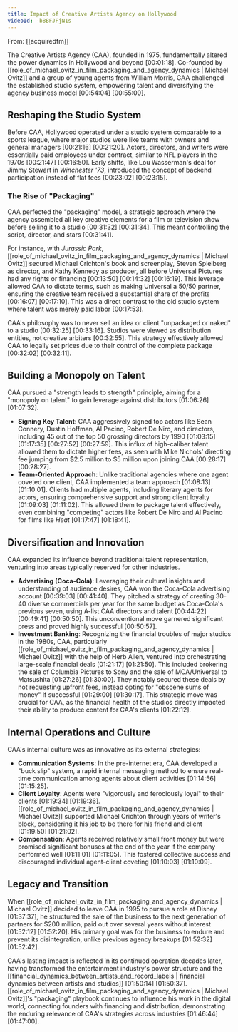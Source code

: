 ```yaml
---
title: Impact of Creative Artists Agency on Hollywood
videoId: -b8BFJFjN1s
---
```


From: [[acquiredfm]] <br/> 

The Creative Artists Agency (CAA), founded in 1975, fundamentally altered the power dynamics in Hollywood and beyond <a class="yt-timestamp" data-t="00:01:18">[00:01:18]</a>. Co-founded by [[role_of_michael_ovitz_in_film_packaging_and_agency_dynamics | Michael Ovitz]] and a group of young agents from William Morris, CAA challenged the established studio system, empowering talent and diversifying the agency business model <a class="yt-timestamp" data-t="00:54:04">[00:54:04]</a> <a class="yt-timestamp" data-t="00:55:00">[00:55:00]</a>.

## Reshaping the Studio System

Before CAA, Hollywood operated under a studio system comparable to a sports league, where major studios were like teams with owners and general managers <a class="yt-timestamp" data-t="00:21:16">[00:21:16]</a> <a class="yt-timestamp" data-t="00:21:20">[00:21:20]</a>. Actors, directors, and writers were essentially paid employees under contract, similar to NFL players in the 1970s <a class="yt-timestamp" data-t="00:21:47">[00:21:47]</a> <a class="yt-timestamp" data-t="00:16:50">[00:16:50]</a>. Early shifts, like Lou Wasserman's deal for Jimmy Stewart in *Winchester '73*, introduced the concept of backend participation instead of flat fees <a class="yt-timestamp" data-t="00:23:02">[00:23:02]</a> <a class="yt-timestamp" data-t="00:23:15">[00:23:15]</a>.

### The Rise of "Packaging"

CAA perfected the "packaging" model, a strategic approach where the agency assembled all key creative elements for a film or television show before selling it to a studio <a class="yt-timestamp" data-t="00:31:32">[00:31:32]</a> <a class="yt_timestamp" data-t="00:31:34">[00:31:34]</a>. This meant controlling the script, director, and stars <a class="yt-timestamp" data-t="00:31:41">[00:31:41]</a>.

For instance, with *Jurassic Park*, [[role_of_michael_ovitz_in_film_packaging_and_agency_dynamics | Michael Ovitz]] secured Michael Crichton's book and screenplay, Steven Spielberg as director, and Kathy Kennedy as producer, all before Universal Pictures had any rights or financing <a class="yt-timestamp" data-t="00:13:50">[00:13:50]</a> <a class="yt-timestamp" data-t="00:14:32">[00:14:32]</a> <a class="yt-timestamp" data-t="00:16:19">[00:16:19]</a>. This leverage allowed CAA to dictate terms, such as making Universal a 50/50 partner, ensuring the creative team received a substantial share of the profits <a class="yt-timestamp" data-t="00:16:07">[00:16:07]</a> <a class="yt-timestamp" data-t="00:17:10">[00:17:10]</a>. This was a direct contrast to the old studio system where talent was merely paid labor <a class="yt-timestamp" data-t="00:17:53">[00:17:53]</a>.

CAA's philosophy was to never sell an idea or client "unpackaged or naked" to a studio <a class="yt-timestamp" data-t="00:32:25">[00:32:25]</a> <a class="yt-timestamp" data-t="00:33:16">[00:33:16]</a>. Studios were viewed as distribution entities, not creative arbiters <a class="yt-timestamp" data-t="00:32:55">[00:32:55]</a>. This strategy effectively allowed CAA to legally set prices due to their control of the complete package <a class="yt-timestamp" data-t="00:32:02">[00:32:02]</a> <a class="yt-timestamp" data-t="00:32:11">[00:32:11]</a>.

## Building a Monopoly on Talent

CAA pursued a "strength leads to strength" principle, aiming for a "monopoly on talent" to gain leverage against distributors <a class="yt-timestamp" data-t="01:06:26">[01:06:26]</a> <a class="yt-timestamp" data-t="01:07:32">[01:07:32]</a>.

*   **Signing Key Talent**: CAA aggressively signed top actors like Sean Connery, Dustin Hoffman, Al Pacino, Robert De Niro, and directors, including 45 out of the top 50 grossing directors by 1990 <a class="yt-timestamp" data-t="01:03:15">[01:03:15]</a> <a class="yt-timestamp" data-t="01:17:35">[01:17:35]</a> <a class="yt-timestamp" data-t="00:27:52">[00:27:52]</a> <a class="yt-timestamp" data-t="00:27:59">[00:27:59]</a>. This influx of high-caliber talent allowed them to dictate higher fees, as seen with Mike Nichols' directing fee jumping from $2.5 million to $5 million upon joining CAA <a class="yt-timestamp" data-t="00:28:17">[00:28:17]</a> <a class="yt-timestamp" data-t="00:28:27">[00:28:27]</a>.
*   **Team-Oriented Approach**: Unlike traditional agencies where one agent coveted one client, CAA implemented a team approach <a class="yt-timestamp" data-t="01:08:13">[01:08:13]</a> <a class="yt-timestamp" data-t="01:10:01">[01:10:01]</a>. Clients had multiple agents, including literary agents for actors, ensuring comprehensive support and strong client loyalty <a class="yt-timestamp" data-t="01:09:03">[01:09:03]</a> <a class="yt-timestamp" data-t="01:11:02">[01:11:02]</a>. This allowed them to package talent effectively, even combining "competing" actors like Robert De Niro and Al Pacino for films like *Heat* <a class="yt-timestamp" data-t="01:17:47">[01:17:47]</a> <a class="yt-timestamp" data-t="01:18:41">[01:18:41]</a>.

## Diversification and Innovation

CAA expanded its influence beyond traditional talent representation, venturing into areas typically reserved for other industries.

*   **Advertising (Coca-Cola)**: Leveraging their cultural insights and understanding of audience desires, CAA won the Coca-Cola advertising account <a class="yt-timestamp" data-t="00:39:03">[00:39:03]</a> <a class="yt-timestamp" data-t="00:41:40">[00:41:40]</a>. They pitched a strategy of creating 30-40 diverse commercials per year for the same budget as Coca-Cola's previous seven, using A-list CAA directors and talent <a class="yt-timestamp" data-t="00:44:22">[00:44:22]</a> <a class="yt-timestamp" data-t="00:49:41">[00:49:41]</a> <a class="yt-timestamp" data-t="00:50:50">[00:50:50]</a>. This unconventional move garnered significant press and proved highly successful <a class="yt-timestamp" data-t="00:50:57">[00:50:57]</a>.
*   **Investment Banking**: Recognizing the financial troubles of major studios in the 1980s, CAA, particularly [[role_of_michael_ovitz_in_film_packaging_and_agency_dynamics | Michael Ovitz]] with the help of Herb Allen, ventured into orchestrating large-scale financial deals <a class="yt-timestamp" data-t="01:21:17">[01:21:17]</a> <a class="yt-timestamp" data-t="01:21:50">[01:21:50]</a>. This included brokering the sale of Columbia Pictures to Sony and the sale of MCA/Universal to Matsushita <a class="yt-timestamp" data-t="01:27:26">[01:27:26]</a> <a class="yt-timestamp" data-t="01:30:00">[01:30:00]</a>. They notably secured these deals by not requesting upfront fees, instead opting for "obscene sums of money" if successful <a class="yt-timestamp" data-t="01:29:00">[01:29:00]</a> <a class="yt-timestamp" data-t="01:30:17">[01:30:17]</a>. This strategic move was crucial for CAA, as the financial health of the studios directly impacted their ability to produce content for CAA's clients <a class="yt-timestamp" data-t="01:22:12">[01:22:12]</a>.

## Internal Operations and Culture

CAA's internal culture was as innovative as its external strategies:
*   **Communication Systems**: In the pre-internet era, CAA developed a "buck slip" system, a rapid internal messaging method to ensure real-time communication among agents about client activities <a class="yt-timestamp" data-t="01:14:56">[01:14:56]</a> <a class="yt-timestamp" data-t="01:15:25">[01:15:25]</a>.
*   **Client Loyalty**: Agents were "vigorously and ferociously loyal" to their clients <a class="yt-timestamp" data-t="01:19:34">[01:19:34]</a> <a class="yt-timestamp" data-t="01:19:36">[01:19:36]</a>. [[role_of_michael_ovitz_in_film_packaging_and_agency_dynamics | Michael Ovitz]] supported Michael Crichton through years of writer's block, considering it his job to be there for his friend and client <a class="yt-timestamp" data-t="01:19:50">[01:19:50]</a> <a class="yt-timestamp" data-t="01:21:02">[01:21:02]</a>.
*   **Compensation**: Agents received relatively small front money but were promised significant bonuses at the end of the year if the company performed well <a class="yt-timestamp" data-t="01:11:01">[01:11:01]</a> <a class="yt-timestamp" data-t="01:11:05">[01:11:05]</a>. This fostered collective success and discouraged individual agent-client coveting <a class="yt-timestamp" data-t="01:10:03">[01:10:03]</a> <a class="yt-timestamp" data-t="01:10:09">[01:10:09]</a>.

## Legacy and Transition

When [[role_of_michael_ovitz_in_film_packaging_and_agency_dynamics | Michael Ovitz]] decided to leave CAA in 1995 to pursue a role at Disney <a class="yt-timestamp" data-t="01:37:37">[01:37:37]</a>, he structured the sale of the business to the next generation of partners for $200 million, paid out over several years without interest <a class="yt-timestamp" data-t="01:52:12">[01:52:12]</a> <a class="yt-timestamp" data-t="01:52:20">[01:52:20]</a>. His primary goal was for the business to endure and prevent its disintegration, unlike previous agency breakups <a class="yt-timestamp" data-t="01:52:32">[01:52:32]</a> <a class="yt-timestamp" data-t="01:52:42">[01:52:42]</a>.

CAA's lasting impact is reflected in its continued operation decades later, having transformed the entertainment industry's power structure and the [[financial_dynamics_between_artists_and_record_labels | financial dynamics between artists and studios]] <a class="yt-timestamp" data-t="01:50:14">[01:50:14]</a> <a class="yt-timestamp" data-t="01:50:37">[01:50:37]</a>. [[role_of_michael_ovitz_in_film_packaging_and_agency_dynamics | Michael Ovitz]]'s "packaging" playbook continues to influence his work in the digital world, connecting founders with financing and distribution, demonstrating the enduring relevance of CAA's strategies across industries <a class="yt-timestamp" data-t="01:46:44">[01:46:44]</a> <a class="yt-timestamp" data-t="01:47:00">[01:47:00]</a>.